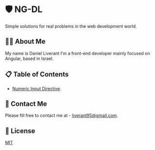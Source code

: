 # 🛡️ NG-DL

Simple solutions for real problems in the web development world.
## 👨‍💻 About Me

My name is Daniel Liverant I'm a front-end developer mainly focused on Angular, 
based in Israel.


## 📋 Table of Contents

* [Numeric Input Directive](https://github.com/Danieliverant/ng-dl/tree/master/projects/numeric-input).

## 👋 Contact Me
Please fill free to contact me at - [liverant95@gmail.com](mailto:liverant95@gmail.com).

## 📝 License
[MIT](https://github.com/Danieliverant/ng-dl/blob/master/projects/numeric-input/LICENSE)